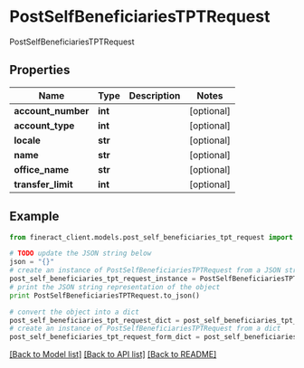 # PostSelfBeneficiariesTPTRequest

PostSelfBeneficiariesTPTRequest

## Properties

Name | Type | Description | Notes
------------ | ------------- | ------------- | -------------
**account_number** | **int** |  | [optional] 
**account_type** | **int** |  | [optional] 
**locale** | **str** |  | [optional] 
**name** | **str** |  | [optional] 
**office_name** | **str** |  | [optional] 
**transfer_limit** | **int** |  | [optional] 

## Example

```python
from fineract_client.models.post_self_beneficiaries_tpt_request import PostSelfBeneficiariesTPTRequest

# TODO update the JSON string below
json = "{}"
# create an instance of PostSelfBeneficiariesTPTRequest from a JSON string
post_self_beneficiaries_tpt_request_instance = PostSelfBeneficiariesTPTRequest.from_json(json)
# print the JSON string representation of the object
print PostSelfBeneficiariesTPTRequest.to_json()

# convert the object into a dict
post_self_beneficiaries_tpt_request_dict = post_self_beneficiaries_tpt_request_instance.to_dict()
# create an instance of PostSelfBeneficiariesTPTRequest from a dict
post_self_beneficiaries_tpt_request_form_dict = post_self_beneficiaries_tpt_request.from_dict(post_self_beneficiaries_tpt_request_dict)
```
[[Back to Model list]](../README.md#documentation-for-models) [[Back to API list]](../README.md#documentation-for-api-endpoints) [[Back to README]](../README.md)


